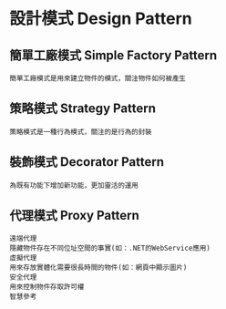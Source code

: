 # 設計模式 Design Pattern
## 簡單工廠模式 Simple Factory Pattern
```
簡單工廠模式是用來建立物件的模式，關注物件如何被產生
```
## 策略模式 Strategy Pattern
```
策略模式是一種行為模式，關注的是行為的封裝
```
## 裝飾模式 Decorator Pattern
```
為既有功能下增加新功能，更加靈活的運用
```
## 代理模式 Proxy Pattern
```
遠端代理
隱藏物件存在不同位址空間的事實(如：.NET的WebService應用)
虛擬代理
用來存放實體化需要很長時間的物件(如：網頁中顯示圖片)
安全代理
用來控制物件存取許可權
智慧參考

```
